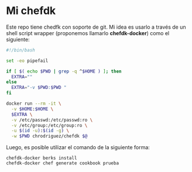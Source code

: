 # Mi chefdk

Este repo tiene chedfk con soporte de git. Mi idea es usarlo a través de un
shell script wrapper (proponemos llamarlo **chefdk-docker**) como el siguiente:

```bash
#!/bin/bash

set -eo pipefail

if [ $( echo $PWD | grep -q ^$HOME ) ]; then
  EXTRA=""
else
  EXTRA="-v $PWD:$PWD "
fi

docker run --rm -it \
  -v $HOME:$HOME \
  $EXTRA \
  -v /etc/passwd:/etc/passwd:ro \
  -v /etc/group:/etc/group:ro \
  -u $(id -u):$(id -g) \
  -w $PWD chrodriguez/chefdk $@
```

Luego, es posible utilizar el comando de la siguiente forma:

```
chefdk-docker berks install
chefdk-docker chef generate cookbook prueba
```


